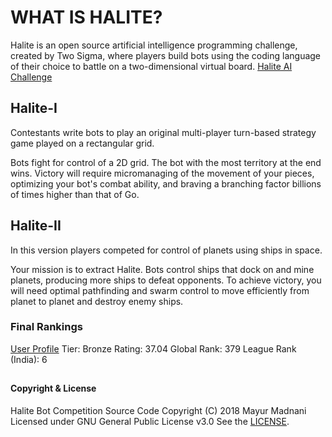 # WHAT IS HALITE?

Halite is an open source artificial intelligence programming challenge, created by Two Sigma, where players build bots using the coding language of their choice to battle on a two-dimensional virtual board.
[Halite AI Challenge](https://github.com/HaliteChallenge)

## Halite-I

Contestants write bots to play an original multi-player turn-based strategy game played on a rectangular grid.

Bots fight for control of a 2D grid. The bot with the most territory at the end wins. Victory will require micromanaging of the movement of your pieces, optimizing your bot's combat ability, and braving a branching factor billions of times higher than that of Go.
##

## Halite-II
In this version players competed for control of planets using ships in space.

 Your mission is to extract Halite. Bots control ships that dock on and mine planets, producing more ships to defeat opponents. To achieve victory, you will need optimal pathfinding and swarm control to move efficiently from planet to planet and destroy enemy ships.

### Final Rankings
[User Profile](https://halite.io/user/?user_id=9239)
Tier: Bronze
Rating: 37.04
Global Rank: 379
League Rank (India): 6

##
#### Copyright & License
Halite Bot Competition Source Code
Copyright (C) 2018  Mayur Madnani
Licensed under GNU General Public License v3.0
See the [LICENSE](LICENSE).
